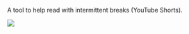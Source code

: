 A tool to help read with intermittent breaks (YouTube Shorts).

![](https://ga-beacon.deno.dev/G-4NEP5LC20N:1fbE9YTHTw2pzxI6HO33Mw/github.com/pantryf/relaxed-read.devtools)
